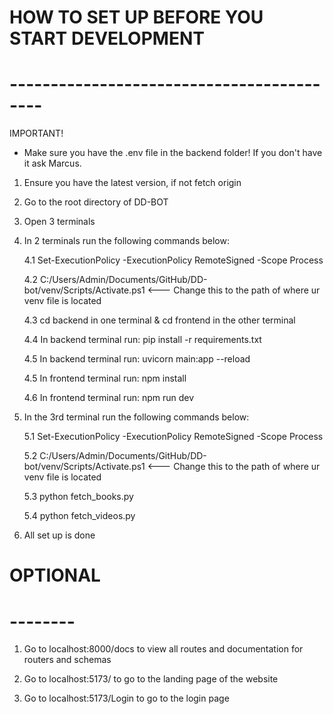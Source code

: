 # HOW TO SET UP BEFORE YOU START DEVELOPMENT
# ------------------------------------------

IMPORTANT!
- Make sure you have the .env file in the backend folder! If you don't have it ask Marcus.

1. Ensure you have the latest version, if not fetch origin

2. Go to the root directory of DD-BOT

3. Open 3 terminals

4. In 2 terminals run the following commands below:

    4.1 Set-ExecutionPolicy -ExecutionPolicy RemoteSigned -Scope Process  

    4.2 C:/Users/Admin/Documents/GitHub/DD-bot/venv/Scripts/Activate.ps1 <--- Change this to the path of where ur venv file is located

    4.3 cd backend in one terminal & cd frontend in the other terminal

    4.4 In backend terminal run: pip install -r requirements.txt

    4.5 In backend terminal run: uvicorn main:app --reload

    4.5 In frontend terminal run: npm install

    4.6 In frontend terminal run: npm run dev

5. In the 3rd terminal run the following commands below:

    5.1 Set-ExecutionPolicy -ExecutionPolicy RemoteSigned -Scope Process

    5.2 C:/Users/Admin/Documents/GitHub/DD-bot/venv/Scripts/Activate.ps1 <--- Change this to the path of where ur venv file is located

    5.3 python fetch_books.py

    5.4 python fetch_videos.py

6. All set up is done


# OPTIONAL
# --------

1. Go to localhost:8000/docs to view all routes and documentation for routers and schemas

2. Go to localhost:5173/ to go to the landing page of the website

3. Go to localhost:5173/Login to go to the login page
